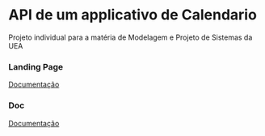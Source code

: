 # API de um applicativo de Calendario
Projeto individual para a matéria de Modelagem e Projeto de Sistemas da UEA

### Landing Page
<a href="https://agenda-mps.my.canva.site/">Documentação</a> 


### Doc
<a href="https://wdmelosatanana.github.io/Agenda-App/">Documentação</a> 

